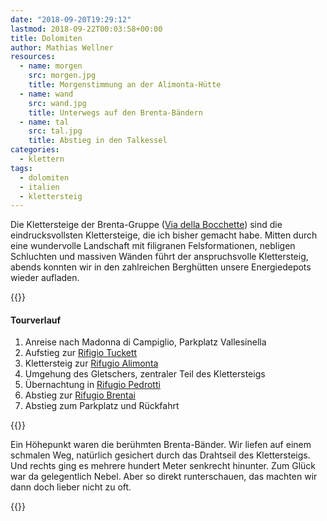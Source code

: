 ```yaml
---
date: "2018-09-20T19:29:12"
lastmod: 2018-09-22T00:03:58+00:00
title: Dolomiten
author: Mathias Wellner
resources:
  - name: morgen
    src: morgen.jpg
    title: Morgenstimmung an der Alimonta-Hütte
  - name: wand
    src: wand.jpg
    title: Unterwegs auf den Brenta-Bändern
  - name: tal
    src: tal.jpg
    title: Abstieg in den Talkessel
categories:
  - klettern
tags:
  - dolomiten
  - italien
  - klettersteig
---
```

Die Klettersteige der Brenta-Gruppe ([Via della Bocchette](https://www.outdooractive.com/de/klettersteig/madonna-di-campiglio-pinzolo-val-rendena/via-delle-bocchette-die-brentadurchquerung/5270905/)) sind die eindrucksvollsten Klettersteige, die ich bisher gemacht habe. Mitten durch eine wundervolle Landschaft mit filigranen Felsformationen, nebligen Schluchten und massiven Wänden führt der anspruchsvolle Klettersteig, abends konnten wir in den zahlreichen Berghütten unsere Energiedepots wieder aufladen.
<!--more-->

{{<responsive-image name="morgen" class="wide">}}

#### Tourverlauf
1. Anreise nach Madonna di Campiglio, Parkplatz Vallesinella
2. Aufstieg zur [Rifigio Tuckett](http://www.rifugio-tuckett.it/en/)
3. Klettersteig zur [Rifugio Alimonta](http://www.rifugioalimonta.it/)
4. Umgehung des Gletschers, zentraler Teil des Klettersteigs
5. Übernachtung in [Rifugio Pedrotti](http://www.rifugiotosapedrotti.it/)
6. Abstieg zur [Rifugio Brentai](http://www.dolomitibrenta.it/de/Brentei%20Huette..htm)
7. Abstieg zum Parkplatz und Rückfahrt

{{<responsive-image name="wand">}}

Ein Höhepunkt waren die berühmten Brenta-Bänder. Wir liefen auf einem schmalen Weg, natürlich gesichert durch das Drahtseil des Klettersteigs. Und rechts ging es mehrere hundert Meter senkrecht hinunter. Zum Glück war da gelegentlich Nebel. Aber so direkt runterschauen, das machten wir dann doch lieber nicht zu oft. 

{{<responsive-image name="tal" class="wide">}}
